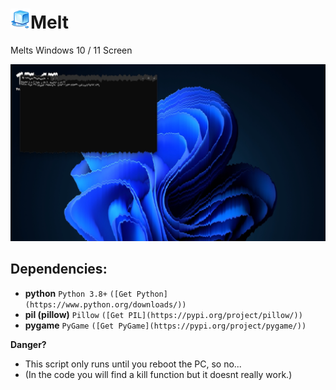 # ![Melt Icon >](assets/melt.png)Melt
Melts Windows 10 / 11 Screen

![melt.png](assets/demo.png)

## Dependencies:
- **python** `Python 3.8+` `([Get Python](https://www.python.org/downloads/))`
- **pil (pillow)** `Pillow` `([Get PIL](https://pypi.org/project/pillow/))`
- **pygame** `PyGame` `([Get PyGame](https://pypi.org/project/pygame/))`

**Danger?**
- This script only runs until you reboot the PC, so no...
- (In the code you will find a kill function but it doesnt really work.)
